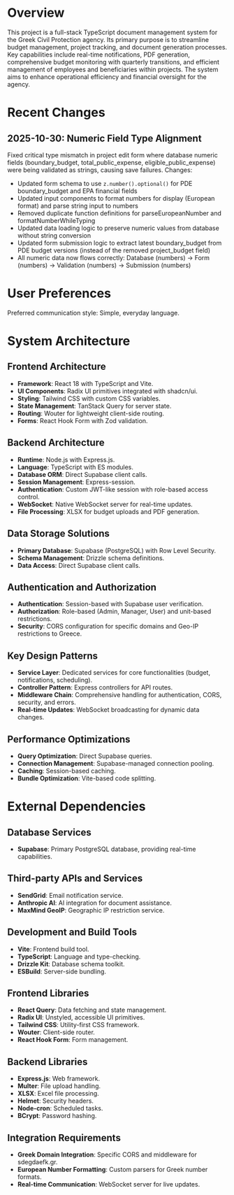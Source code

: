 # Overview

This project is a full-stack TypeScript document management system for the Greek Civil Protection agency. Its primary purpose is to streamline budget management, project tracking, and document generation processes. Key capabilities include real-time notifications, PDF generation, comprehensive budget monitoring with quarterly transitions, and efficient management of employees and beneficiaries within projects. The system aims to enhance operational efficiency and financial oversight for the agency.

# Recent Changes

## 2025-10-30: Numeric Field Type Alignment
Fixed critical type mismatch in project edit form where database numeric fields (boundary_budget, total_public_expense, eligible_public_expense) were being validated as strings, causing save failures. Changes:
- Updated form schema to use `z.number().optional()` for PDE boundary_budget and EPA financial fields
- Updated input components to format numbers for display (European format) and parse string input to numbers
- Removed duplicate function definitions for parseEuropeanNumber and formatNumberWhileTyping
- Updated data loading logic to preserve numeric values from database without string conversion
- Updated form submission logic to extract latest boundary_budget from PDE budget versions (instead of the removed project_budget field)
- All numeric data now flows correctly: Database (numbers) → Form (numbers) → Validation (numbers) → Submission (numbers)

# User Preferences

Preferred communication style: Simple, everyday language.

# System Architecture

## Frontend Architecture
- **Framework**: React 18 with TypeScript and Vite.
- **UI Components**: Radix UI primitives integrated with shadcn/ui.
- **Styling**: Tailwind CSS with custom CSS variables.
- **State Management**: TanStack Query for server state.
- **Routing**: Wouter for lightweight client-side routing.
- **Forms**: React Hook Form with Zod validation.

## Backend Architecture
- **Runtime**: Node.js with Express.js.
- **Language**: TypeScript with ES modules.
- **Database ORM**: Direct Supabase client calls.
- **Session Management**: Express-session.
- **Authentication**: Custom JWT-like session with role-based access control.
- **WebSocket**: Native WebSocket server for real-time updates.
- **File Processing**: XLSX for budget uploads and PDF generation.

## Data Storage Solutions
- **Primary Database**: Supabase (PostgreSQL) with Row Level Security.
- **Schema Management**: Drizzle schema definitions.
- **Data Access**: Direct Supabase client calls.

## Authentication and Authorization
- **Authentication**: Session-based with Supabase user verification.
- **Authorization**: Role-based (Admin, Manager, User) and unit-based restrictions.
- **Security**: CORS configuration for specific domains and Geo-IP restrictions to Greece.

## Key Design Patterns
- **Service Layer**: Dedicated services for core functionalities (budget, notifications, scheduling).
- **Controller Pattern**: Express controllers for API routes.
- **Middleware Chain**: Comprehensive handling for authentication, CORS, security, and errors.
- **Real-time Updates**: WebSocket broadcasting for dynamic data changes.

## Performance Optimizations
- **Query Optimization**: Direct Supabase queries.
- **Connection Management**: Supabase-managed connection pooling.
- **Caching**: Session-based caching.
- **Bundle Optimization**: Vite-based code splitting.

# External Dependencies

## Database Services
- **Supabase**: Primary PostgreSQL database, providing real-time capabilities.

## Third-party APIs and Services
- **SendGrid**: Email notification service.
- **Anthropic AI**: AI integration for document assistance.
- **MaxMind GeoIP**: Geographic IP restriction service.

## Development and Build Tools
- **Vite**: Frontend build tool.
- **TypeScript**: Language and type-checking.
- **Drizzle Kit**: Database schema toolkit.
- **ESBuild**: Server-side bundling.

## Frontend Libraries
- **React Query**: Data fetching and state management.
- **Radix UI**: Unstyled, accessible UI primitives.
- **Tailwind CSS**: Utility-first CSS framework.
- **Wouter**: Client-side router.
- **React Hook Form**: Form management.

## Backend Libraries
- **Express.js**: Web framework.
- **Multer**: File upload handling.
- **XLSX**: Excel file processing.
- **Helmet**: Security headers.
- **Node-cron**: Scheduled tasks.
- **BCrypt**: Password hashing.

## Integration Requirements
- **Greek Domain Integration**: Specific CORS and middleware for sdegdaefk.gr.
- **European Number Formatting**: Custom parsers for Greek number formats.
- **Real-time Communication**: WebSocket server for live updates.